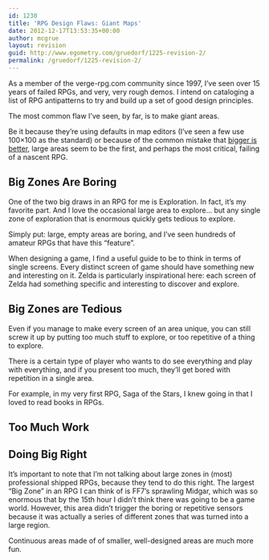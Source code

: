 ```yaml
---
id: 1230
title: 'RPG Design Flaws: Giant Maps'
date: 2012-12-17T13:53:35+00:00
author: mcgrue
layout: revision
guid: http://www.egometry.com/gruedorf/1225-revision-2/
permalink: /gruedorf/1225-revision-2/
---
```

As a member of the verge-rpg.com community since 1997, I&#8217;ve seen over 15 years of failed RPGs, and very, very rough demos. I intend on cataloging a list of RPG antipatterns to try and build up a set of good design principles.

The most common flaw I&#8217;ve seen, by far, is to make giant areas.

Be it because they&#8217;re using defaults in map editors (I&#8217;ve seen a few use 100&#215;100 as the standard) or because of the common mistake that [bigger is better](http://www.egometry.com/gruedorf/bigger-better-more-and-the-rpg-curse/), large areas seem to be the first, and perhaps the most critical, failing of a nascent RPG.

## Big Zones Are Boring

One of the two big draws in an RPG for me is Exploration. In fact, it&#8217;s my favorite part. And I love the occasional large area to explore&#8230; but any single zone of exploration that is enormous quickly gets tedious to explore.

Simply put: large, empty areas are boring, and I&#8217;ve seen hundreds of amateur RPGs that have this &#8220;feature&#8221;.

When designing a game, I find a useful guide to be to think in terms of single screens. Every distinct screen of game should have something new and interesting on it. Zelda is particularly inspirational here: each screen of Zelda had something specific and interesting to discover and explore.

## Big Zones are Tedious

Even if you manage to make every screen of an area unique, you can still screw it up by putting too much stuff to explore, or too repetitive of a thing to explore. 

There is a certain type of player who wants to do see everything and play with everything, and if you present too much, they&#8217;ll get bored with repetition in a single area.

For example, in my very first RPG, Saga of the Stars, I knew going in that I loved to read books in RPGs.

## Too Much Work

## Doing Big Right

It&#8217;s important to note that I&#8217;m not talking about large zones in (most) professional shipped RPGs, because they tend to do this right. The largest &#8220;Big Zone&#8221; in an RPG I can think of is FF7&#8217;s sprawling Midgar, which was so enormous that by the 15th hour I didn&#8217;t think there was going to be a game world. However, this area didn&#8217;t trigger the boring or repetitive sensors because it was actually a series of different zones that was turned into a large region.

Continuous areas made of of smaller, well-designed areas are much more fun.